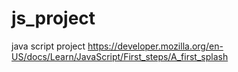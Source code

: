 # js_project
java script project
https://developer.mozilla.org/en-US/docs/Learn/JavaScript/First_steps/A_first_splash

